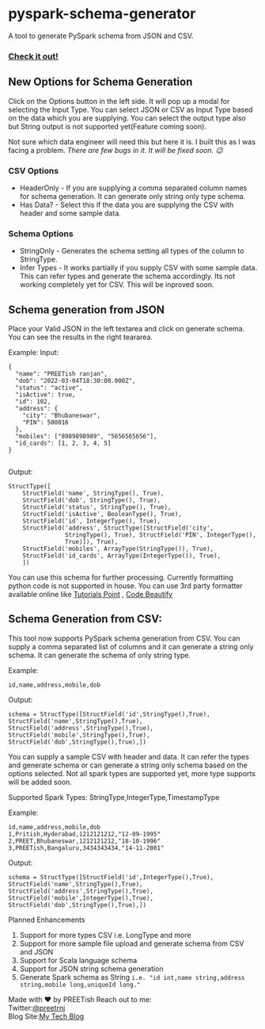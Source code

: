 # pyspark-schema-generator
A tool to generate PySpark schema from JSON and CSV.
### [Check it out!](https://preetranjan.github.io/pyspark-schema-generator/)
## New Options for Schema Generation
Click on the Options button in the left side. It will pop up a modal for selecting the Input Type.
You can select JSON or CSV as Input Type based on the data which you are supplying.
You can select the output type also but String output is not supported yet(Feature coming soon).




Not sure which data engineer will need this but here it is. I built this as I was facing a problem. 
*There are few bugs in it. It will be fixed soon. 😉*

### CSV Options
- HeaderOnly - If you are supplying a comma separated column names for schema generation. It can generate only string only type schema.
- Has Data? - Select this if the data you are supplying the CSV with header and some sample data.

### Schema Options
- StringOnly - Generates the schema setting all types of the column to StringType.
- Infer Types - It works partially if you supply CSV with some sample data. This can refer types and generate the schema accordingly. Its not working completely yet for CSV. This will be inproved soon.

## Schema generation from JSON
Place your Valid JSON in the left textarea and click on generate schema. You can see the results in the right teararea.

Example:
Input:
```
{
  "name": "PREETish ranjan",
  "dob": "2022-03-04T18:30:00.000Z",
  "status": "active",
  "isActive": true,
  "id": 102,
  "address": {
    "city": "Bhubaneswar",
    "PIN": 500016
  },
  "mobiles": ["8989898989", "5656565656"],
  "id_cards": [1, 2, 3, 4, 5]
}


```

Output:

```
StructType([
    StructField('name', StringType(), True),
    StructField('dob', StringType(), True),
    StructField('status', StringType(), True),
    StructField('isActive', BooleanType(), True),
    StructField('id', IntegerType(), True),
    StructField('address', StructType([StructField('city',
                StringType(), True), StructField('PIN', IntegerType(),
                True)]), True),
    StructField('mobiles', ArrayType(StringType()), True),
    StructField('id_cards', ArrayType(IntegerType()), True),
    ])
```


You can use this schema for further processing. Currently formatting python code is not supported in house. You can use 3rd party formatter available online like
[Tutorials Point](https://www.tutorialspoint.com/online_python_formatter.htm) ,
[Code Beautify](https://codebeautify.org/python-formatter-beautifier)

## Schema Generation from CSV:
This tool now supports PySpark schema generation from CSV. 
You can supply a comma separated list of columns and it can generate a string only schema. It can generate the schema of only string type.

Example:
```
id,name,address,mobile,dob
```

Output:
```
schema = StructType([StructField('id',StringType(),True),
StructField('name',StringType(),True),
StructField('address',StringType(),True),
StructField('mobile',StringType(),True),
StructField('dob',StringType(),True),])
```

You can supply a sample CSV with header and data. It can refer the types and generate schema or can generate a string only schema based on the options selected.
Not all spark types are supported yet, more type supports will be added soon.

Supported Spark Types:
StringType,IntegerType,TimestampType


Example:
```
id,name,address,mobile,dob
1,Pritish,Hyderabad,1212121212,"12-09-1995"
2,PREET,Bhubaneswar,1212121212,"18-10-1996"
3,PREETish,Bangaluru,3434343434,"14-11-2001"
```

Output:
```
schema = StructType([StructField('id',IntegerType(),True),
StructField('name',StringType(),True),
StructField('address',StringType(),True),
StructField('mobile',IntegerType(),True),
StructField('dob',StringType(),True),])
```


Planned Enhancements
1. Support for more types CSV i.e. LongType and more
2. Support for more sample file upload and generate schema from CSV and JSON
3. Support for Scala language schema
4. Support for JSON string schema generation
5. Generate Spark schema as String ```i.e. "id int,name string,address string,mobile long,uniqueId long."```



Made with ♥ by PREETish
Reach out to me:\
Twitter:[@preetrnj](https://twitter.com/preetrnj)\
Blog Site:[My Tech Blog](https://pritishcodeblogs.blogspot.com)
